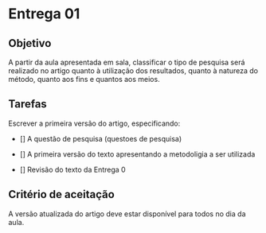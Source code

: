# Entrega 01

## Objetivo

A partir da aula apresentada em sala, classificar o tipo de pesquisa será realizado no artigo quanto à utilização dos resultados, quanto à natureza do método, quanto aos fins e quantos aos meios.

## Tarefas

Escrever a primeira versão do artigo, especificando:

- [] A questão de pesquisa (questoes de pesquisa)

- [] A primeira versão do texto apresentando a metodoligia a ser utilizada

- [] Revisão do texto da Entrega 0

## Critério de aceitação

A versão atualizada do artigo deve estar disponível para todos no dia da aula.



